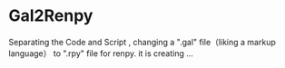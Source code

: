 Gal2Renpy
=========

Separating the Code and Script , changing a ".gal" file（liking a  markup language） to ".rpy" file for renpy. it is creating ...
